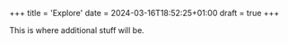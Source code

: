+++
title = 'Explore'
date = 2024-03-16T18:52:25+01:00
draft = true
+++

This is where additional stuff will be.
